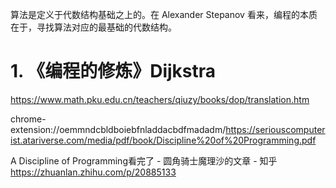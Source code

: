 

算法是定义于代数结构基础之上的。在 Alexander Stepanov 看来，编程的本质在于，寻找算法对应的最基础的代数结构。











# 1. 《编程的修炼》Dijkstra




https://www.math.pku.edu.cn/teachers/qiuzy/books/dop/translation.htm
















chrome-extension://oemmndcbldboiebfnladdacbdfmadadm/https://seriouscomputerist.atariverse.com/media/pdf/book/Discipline%20of%20Programming.pdf

A Discipline of Programming看完了 - 圆角骑士魔理沙的文章 - 知乎
https://zhuanlan.zhihu.com/p/20885133
























































